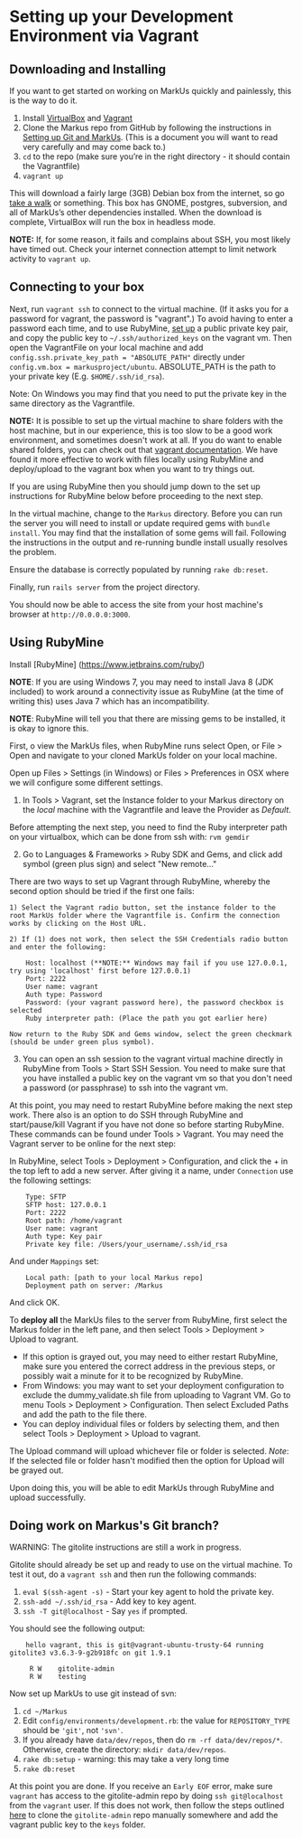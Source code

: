 Setting up your Development Environment via Vagrant
===============================================================

Downloading and Installing
--------------------------
If you want to get started on working on MarkUs quickly and painlessly, this is the way to do it.

1. Install [VirtualBox](https://www.virtualbox.org/) and [Vagrant](http://www.vagrantup.com/)
2. Clone the Markus repo from GitHub by following the instructions in [Setting up Git and MarkUs](GitHowTo).  (This is a document you will want to read very carefully and may come back to.) 
3. `cd` to the repo (make sure you’re in the right directory - it should contain the Vagrantfile)
4. `vagrant up`

This will download a fairly large (3GB) Debian box from the internet, so go [take a walk](http://news.stanford.edu/news/2014/april/walking-vs-sitting-042414.html) or something. This box has GNOME, postgres, subversion, and all of MarkUs’s other dependencies installed. When the download is complete, VirtualBox will run the box in headless mode.

**NOTE:** If, for some reason, it fails and complains about SSH, you most likely have timed out. Check your internet connection attempt to limit network activity to `vagrant up`.



Connecting to your box
----------------------

Next, run `vagrant ssh` to connect to the virtual machine. (If it asks you for a password for vagrant, the password is "vagrant".)  To avoid having to enter a password each time, and to use RubyMine, [set up](https://www.digitalocean.com/community/tutorials/how-to-set-up-ssh-keys--2) a public private key pair, and copy the public key to `~/.ssh/authorized_keys` on the vagrant vm. Then open the VagrantFile on your local machine and add `config.ssh.private_key_path = "ABSOLUTE_PATH"` directly under `config.vm.box = markusproject/ubuntu`.  ABSOLUTE_PATH is the path to your private key (E.g. `$HOME/.ssh/id_rsa`). 

Note: On Windows you may find that you need to put the private key in the same directory as the Vagrantfile.

**NOTE:** It is possible to set up the virtual machine to share folders with the host machine, but in our experience, this is too slow to be a good work environment, and sometimes doesn't work at all.  If you do want to enable shared folders, you can check out that [vagrant documentation](http://docs.vagrantup.com/v2/synced-folders/).  We have found it more effective to work with files locally using RubyMine and deploy/upload to the vagrant box when you want to try things out.

If you are using RubyMine then you should jump down to the set up instructions for RubyMine below before proceeding to the next step.

In the virtual machine, change to the `Markus` directory.  Before you can run the server you will need to install or update required gems with `bundle install`.  You may find that the installation of some gems will fail.  Following the instructions in the output and re-running bundle install usually resolves the problem.

Ensure the database is correctly populated by running `rake db:reset`.

Finally, run `rails server` from the project directory. 

You should now be able to access the site from your host machine's browser at `http://0.0.0.0:3000`.


Using RubyMine
--------------

Install [RubyMine] (https://www.jetbrains.com/ruby/)

**NOTE**: If you are using Windows 7, you may need to install Java 8 (JDK included) to work around a connectivity issue as RubyMine (at the time of writing this) uses Java 7 which has an incompatibility.

**NOTE**: RubyMine will tell you that there are missing gems to be installed, it is okay to ignore this.

First, o view the MarkUs files, when RubyMine runs select Open, or File > Open and navigate to your cloned MarkUs folder on your local machine.

Open up Files > Settings  (in Windows) or Files > Preferences in OSX where we will configure some different settings.

1) In Tools > Vagrant, set the Instance folder to your Markus directory on the *local* machine with the Vagrantfile and leave the Provider as *Default*.

Before attempting the next step, you need to find the Ruby interpreter path on your virtualbox, which can be done from ssh with: `rvm gemdir`

2) Go to Languages & Frameworks > Ruby SDK and Gems, and click add symbol (green plus sign) and select "New remote..."

There are two ways to set up Vagrant through RubyMine, whereby the second option should be tried if the first one fails:

    1) Select the Vagrant radio button, set the instance folder to the root MarkUs folder where the Vagrantfile is. Confirm the connection works by clicking on the Host URL.

    2) If (1) does not work, then select the SSH Credentials radio button and enter the following:

```
	Host: localhost (**NOTE:** Windows may fail if you use 127.0.0.1, try using 'localhost' first before 127.0.0.1)
	Port: 2222
	User name: vagrant
	Auth type: Password
	Password: (your vagrant password here), the password checkbox is selected
	Ruby interpreter path: (Place the path you got earlier here)
```

    Now return to the Ruby SDK and Gems window, select the green checkmark (should be under green plus symbol).
    
3. You can open an ssh session to the vagrant virtual machine directly in RubyMine from Tools > Start SSH Session.  You need to make sure that you have installed a public key on the vagrant vm so that you don't need a password (or passphrase) to ssh into the vagrant vm.

At this point, you may need to restart RubyMine before making the next step work. There also is an option to do SSH through RubyMine and start/pause/kill Vagrant if you have not done so before starting RubyMine. These commands can be found under Tools > Vagrant. You may need the Vagrant server to be online for the next step:

In RubyMine, select Tools > Deployment > Configuration, and click the + in the top left to add a new server. After giving it a name, under `Connection` use the following settings:

```
	Type: SFTP 
	SFTP host: 127.0.0.1
	Port: 2222
	Root path: /home/vagrant
	User name: vagrant
	Auth type: Key pair
	Private key file: /Users/your_username/.ssh/id_rsa
```

And under `Mappings` set:

```
	Local path: [path to your local Markus repo]
	Deployment path on server: /Markus
```
And click OK. 

To **deploy all** the MarkUs files to the server from RubyMine, first select the Markus folder in the left pane, and then select Tools > Deployment > Upload to vagrant. 
* If this option is grayed out, you may need to either restart RubyMine, make sure you entered the correct address in the previous steps, or possibly wait a minute for it to be recognized by RubyMine.  
* From Windows: you may want to set your deployment configuration to exclude the dummy_validate.sh file from uploading to Vagrant VM. Go to menu Tools > Deployment > Configuration. Then select Excluded Paths and add the path to the file there.
* You can deploy individual files or folders by selecting them, and then select Tools > Deployment > Upload to vagrant.

The Upload command will upload whichever file or folder is selected.  _Note_: If the selected file or folder hasn't modified then the option for Upload will be grayed out.

Upon doing this, you will be able to edit MarkUs through RubyMine and upload successfully.


Doing work on Markus's Git branch?
----------------------------------

WARNING: The gitolite instructions are still a work in progress.

Gitolite should already be set up and ready to use on the virtual machine. To test it out, do a `vagrant ssh` and then run the following commands:

1. `eval $(ssh-agent -s)` - Start your key agent to hold the private key.
2. `ssh-add ~/.ssh/id_rsa` - Add key to key agent.
3. `ssh -T git@localhost` - Say `yes` if prompted.

You should see the following output:

		hello vagrant, this is git@vagrant-ubuntu-trusty-64 running gitolite3 v3.6.3-9-g2b918fc on git 1.9.1

		 R W    gitolite-admin
		 R W    testing


Now set up MarkUs to use git instead of svn:

1. `cd ~/Markus`
2. Edit `config/environments/development.rb`: the value for `REPOSITORY_TYPE` should be `'git'`, not `'svn'`.
3. If you already have `data/dev/repos`, then do `rm -rf data/dev/repos/*`. Otherwise, create the directory: `mkdir data/dev/repos`.
4. `rake db:setup` - warning: this may take a very long time
5. `rake db:reset` 

At this point you are done. If you receive an `Early EOF` error, make sure `vagrant` has access to the gitolite-admin repo by doing `ssh git@localhost` from the `vagrant` user. If this does not work, then follow the steps outlined [here](http://gitolite.com/gitolite/emergencies.html) to clone the `gitolite-admin` repo manually somewhere and add the vagrant public key to the `keys` folder.
